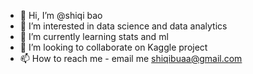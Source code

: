 - 👋 Hi, I’m @shiqi bao
- 👀 I’m interested in data science and data analytics
- 🌱 I’m currently learning stats and ml
- 💞️ I’m looking to collaborate on Kaggle project
- 📫 How to reach me - email me shiqibuaa@gmail.com

<!---
shbao6/shbao6 is a ✨ special ✨ repository because its `README.md` (this file) appears on your GitHub profile.
You can click the Preview link to take a look at your changes.
--->
